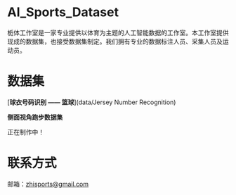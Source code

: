 # AI_Sports_Dataset
栀体工作室是一家专业提供以体育为主题的人工智能数据的工作室。本工作室提供现成的数据集，也接受数据集制定。我们拥有专业的数据标注人员、采集人员及运动员。

# 数据集

[**球衣号码识别 —— 篮球**](data/Jersey Number Recognition)


**侧面视角跑步数据集**

正在制作中！


# 联系方式

邮箱：zhisports@gmail.com
